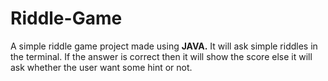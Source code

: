 # Riddle-Game
A simple riddle game project made using **JAVA.**
It will ask simple riddles in the terminal. If the answer is correct then it will show the score else it will ask whether the user want some hint or not.
